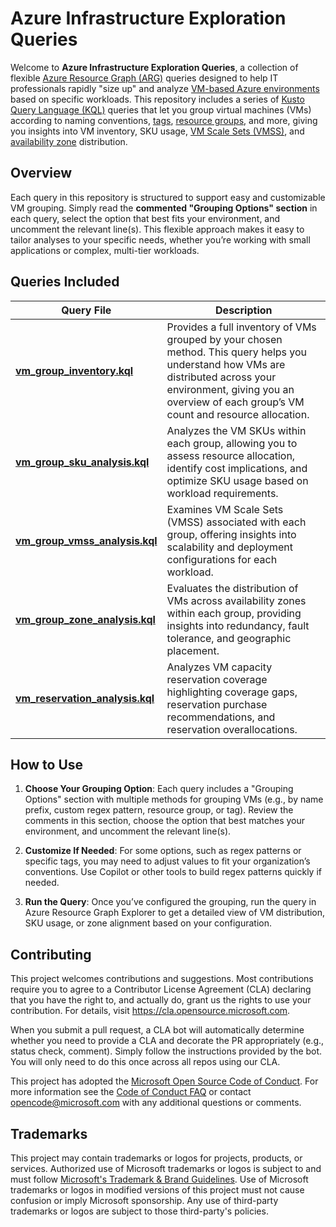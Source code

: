 # Azure Infrastructure Exploration Queries

Welcome to **Azure Infrastructure Exploration Queries**, a collection of flexible [Azure Resource Graph (ARG)](https://learn.microsoft.com/azure/governance/resource-graph/overview) queries designed to help IT professionals rapidly "size up" and analyze [VM-based Azure environments](https://learn.microsoft.com/azure/virtual-machines/overview) based on specific workloads. This repository includes a series of [Kusto Query Language (KQL)](https://learn.microsoft.com/kusto/query) queries that let you group virtual machines (VMs) according to naming conventions, [tags](https://learn.microsoft.com/azure/azure-resource-manager/management/tag-resources), [resource groups](https://learn.microsoft.com/azure/azure-resource-manager/management/manage-resource-groups-portal#what-is-a-resource-group), and more, giving you insights into VM inventory, SKU usage, [VM Scale Sets (VMSS)](https://learn.microsoft.com/azure/virtual-machine-scale-sets/overview), and [availability zone](https://learn.microsoft.com/azure/reliability/availability-zones-overview?tabs=azure-cli) distribution.

## Overview

Each query in this repository is structured to support easy and customizable VM grouping. Simply read the **commented "Grouping Options" section** in each query, select the option that best fits your environment, and uncomment the relevant line(s). This flexible approach makes it easy to tailor analyses to your specific needs, whether you’re working with small applications or complex, multi-tier workloads.

## Queries Included

| Query File                 | Description                                                                                                                                                   |
|----------------------------|---------------------------------------------------------------------------------------------------------------------------------------------------------------|
| [**vm_group_inventory.kql**](queries/vm_group_inventory.kql) | Provides a full inventory of VMs grouped by your chosen method. This query helps you understand how VMs are distributed across your environment, giving you an overview of each group’s VM count and resource allocation. |
| [**vm_group_sku_analysis.kql**](queries/vm_group_sku_analysis.kql) | Analyzes the VM SKUs within each group, allowing you to assess resource allocation, identify cost implications, and optimize SKU usage based on workload requirements. |
| [**vm_group_vmss_analysis.kql**](queries/vm_group_vmss_analysis.kql) | Examines VM Scale Sets (VMSS) associated with each group, offering insights into scalability and deployment configurations for each workload. |
| [**vm_group_zone_analysis.kql**](queries/vm_group_zone_analysis.kql) | Evaluates the distribution of VMs across availability zones within each group, providing insights into redundancy, fault tolerance, and geographic placement. |
| [**vm_reservation_analysis.kql**](queries/vm_reservation_analysis.kql) | Analyzes VM capacity reservation coverage highlighting coverage gaps, reservation purchase recommendations, and reservation overallocations. |

## How to Use

1. **Choose Your Grouping Option**: Each query includes a "Grouping Options" section with multiple methods for grouping VMs (e.g., by name prefix, custom regex pattern, resource group, or tag). Review the comments in this section, choose the option that best matches your environment, and uncomment the relevant line(s).
  
2. **Customize If Needed**: For some options, such as regex patterns or specific tags, you may need to adjust values to fit your organization’s conventions. Use Copilot or other tools to build regex patterns quickly if needed.

3. **Run the Query**: Once you’ve configured the grouping, run the query in Azure Resource Graph Explorer to get a detailed view of VM distribution, SKU usage, or zone alignment based on your configuration.

## Contributing

This project welcomes contributions and suggestions.  Most contributions require you to agree to a
Contributor License Agreement (CLA) declaring that you have the right to, and actually do, grant us
the rights to use your contribution. For details, visit https://cla.opensource.microsoft.com.

When you submit a pull request, a CLA bot will automatically determine whether you need to provide
a CLA and decorate the PR appropriately (e.g., status check, comment). Simply follow the instructions
provided by the bot. You will only need to do this once across all repos using our CLA.

This project has adopted the [Microsoft Open Source Code of Conduct](https://opensource.microsoft.com/codeofconduct/).
For more information see the [Code of Conduct FAQ](https://opensource.microsoft.com/codeofconduct/faq/) or
contact [opencode@microsoft.com](mailto:opencode@microsoft.com) with any additional questions or comments.

## Trademarks

This project may contain trademarks or logos for projects, products, or services. Authorized use of Microsoft 
trademarks or logos is subject to and must follow 
[Microsoft's Trademark & Brand Guidelines](https://www.microsoft.com/en-us/legal/intellectualproperty/trademarks/usage/general).
Use of Microsoft trademarks or logos in modified versions of this project must not cause confusion or imply Microsoft sponsorship.
Any use of third-party trademarks or logos are subject to those third-party's policies.
